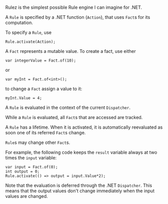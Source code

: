 Rulez is the simplest possible Rule engine I can imagine for .NET.

A `Rule` is specified by a .NET function (`Action`), that uses `Fact`s for its computation.

To specify a `Rule`, use

	Rule.activate(Action);

A `Fact` represents a mutable value. To create a fact, use either

	var integerValue = Fact.of(10);

or

	var myInt = Fact.of<int>();

to change a `Fact` assign a value to it:

	myInt.Value = 4;


A `Rule` is evaluated in the context of the current `Dispatcher`.

While a `Rule` is evaluated, all `Fact`s that are accessed are tracked. 

A `Rule` has a lifetime. When it is activated, it is automatically reevaluated as soon one of its referred `Fact`s change.

`Rule`s may change other `Fact`s.

For example, the following code keeps the `result` variable always at two times the `input` variable:

	var input = Fact.of(0);
	int output = 0;
	Rule.activate(() => output = input.Value*2);

Note that the evaluation is deferred through the .NET `Dispatcher`. This means that the output values don't change immediately when the input values are changed.
